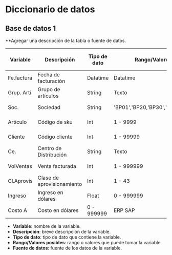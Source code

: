 # Diccionario de datos

## Base de datos 1

**Agregar una descripción de la tabla o fuente de datos.

| Variable | Descripción | Tipo de dato | Rango/Valores posibles | Fuente de datos |
| --- | --- | --- | --- | --- |
| Fe.factura | Fecha de facturación | Datatime | Datatime | ERP SAP |
| Grup. Arti |	Grupo de artículos 	| String | Texto | ERP SAP |
| Soc. | 	Sociedad  | String | 'BP01','BP20,'BP30','BP40',BP50','BPCL'  | ERP SAP |
| Artículo 	| Código de sku 	| Int | 1 - 9999 | ERP SAP |
| Cliente |	Código cliente	| Int | 1 - 99999 | ERP SAP |
| Ce.	| Centro de Distribución | String | Texto | ERP SAP |
| VolVentas |	Venta facturada 	| Int | 1 - 999999 | ERP SAP |
| Cl.Aprovis |	Clase de aprovisionamiento 	| Int | 1 - 43 | ERP SAP |
| Ingreso |	Ingreso en dólares	| Float | 0 - 999999 | ERP SAP |
| Costo A |	Costo en dólares | 0 - 999999 | ERP SAP |

- **Variable**: nombre de la variable.
- **Descripción**: breve descripción de la variable.
- **Tipo de dato**: tipo de dato que contiene la variable.
- **Rango/Valores posibles**: rango o valores que puede tomar la variable.
- **Fuente de datos**: fuente de los datos de la variable.
